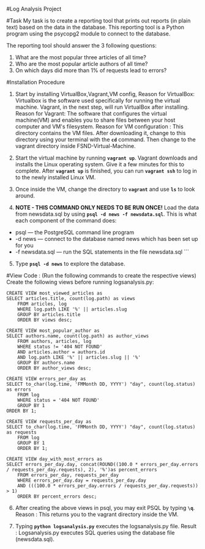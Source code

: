 #Log Analysis Project

#Task 
My task is to create a reporting tool that prints out reports (in plain text) based on the data in the database. 
This reporting tool is a Python program using the psycopg2 module to connect to the database.

The reporting tool should answer the 3 following questions:

 1. What are the most popular three articles of all time?
 2. Who are the most popular article authors of all time?
 3. On which days did more than 1% of requests lead to errors?

#Installation Procedure 

1. Start by installing VirtualBox,Vagrant,VM config,
Reason for VirtualBox: Virtualbox is the software used specifically for running the virtual machine. Vagrant, in the next step, will run VirtualBox after installing. 
Reason for Vagrant: The software that configures the virtual machine(VM) and enables you to share files between your host computer and VM's filesystem.
Reason for VM configuration : This directory contains the VM files. After downloading it, change to this directory using your terminal with the **```cd```** command. Then change to the vagrant directory inside FSND-Virtual-Machine.


2. Start the virtual machine by running **```vagrant up```**. Vagrant downloads and installs the Linux operating system.
Give it a few minutes for this to complete. After **```vagrant up```** is finished, you can run **```vagrant ssh```** to
log in to the newly installed Linux VM.
   
3. Once inside the VM, change the directory to **```vagrant```** and use **```ls```** to look around.

4. **NOTE - THIS COMMAND ONLY NEEDS TO BE RUN ONCE!** Load the data from newsdata.sql by using **```psql -d news -f newsdata.sql```**. 
This is what each component of the command does:
* psql — the PostgreSQL command line program
* -d news — connect to the database named news which has been set up for you
* -f newsdata.sql — run the SQL statements in the file newsdata.sql ```

5. Type **```psql -d news```** to explore the database.

#View Code : (Run the following commands to create the respective views)
Create the following views before running logsanalysis.py:

```
CREATE VIEW most_viewed_articles as
SELECT articles.title, count(log.path) as views
    FROM articles, log
    WHERE log.path LIKE '%' || articles.slug
    GROUP BY articles.title
    ORDER BY views desc;
        
CREATE VIEW most_popular_author as
SELECT authors.name, count(log.path) as author_views
    FROM authors, articles, log
    WHERE status != '404 NOT FOUND'
    AND articles.author = authors.id
    AND log.path LIKE '%' || articles.slug || '%'
    GROUP BY authors.name
    ORDER BY author_views desc;
        
CREATE VIEW errors_per_day as
SELECT to_char(log.time, 'FMMonth DD, YYYY') "day", count(log.status) as errors
    FROM log
    WHERE status = '404 NOT FOUND'
    GROUP BY 1
ORDER BY 1;
        
CREATE VIEW requests_per_day as
SELECT to_char(log.time, 'FMMonth DD, YYYY') "day", count(log.status) as requests
    FROM log
    GROUP BY 1
    ORDER BY 1;
        
CREATE VIEW day_with_most_errors as
SELECT errors_per_day.day, concat(ROUND((100.0 * errors_per_day.errors / requests_per_day.requests), 2), '%')as percent_errors
    FROM errors_per_day, requests_per_day
    WHERE errors_per_day.day = requests_per_day.day
    AND (((100.0 * errors_per_day.errors / requests_per_day.requests)) > 1)
    ORDER BY percent_errors desc;
```


6. After creating the above views in psql, you may exit PSQL by typing **```\q```**. 
Reason : This returns you to the vagrant directory inside the VM.
 
7. Typing **```python logsanalysis.py```** executes the logsanalysis.py file.
Result : Logsanalysis.py executes SQL queries using the database file (newsdata.sql). 
